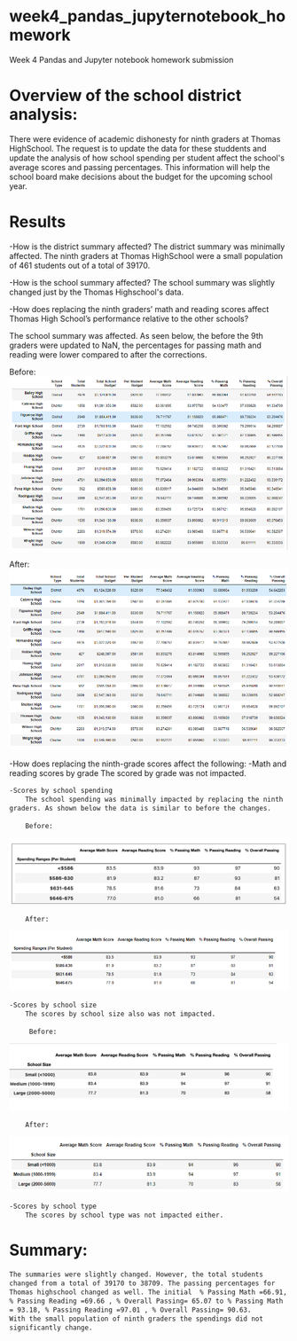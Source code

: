 # week4_pandas_jupyternotebook_homework
Week 4 Pandas and Jupyter notebook homework submission

# Overview of the school district analysis:
There were evidence of academic dishonesty for ninth graders at Thomas HighSchool. The request is to update the data for these studdents and update the analysis of how school spending per student affect the school's average scores and passing percentages. This information will help the school board make decisions about the budget for the upcoming school year.

# Results
-How is the district summary affected?
    The district summary was minimally affected. The ninth graders at Thomas HighSchool were a small population of 461 students out of a total of 39170.   


-How is the school summary affected?
    The school summary was slightly changed just by the Thomas Highschool's data.


-How does replacing the ninth graders’ math and reading scores affect Thomas High School’s   performance relative to the other schools?

The school summary was  affected. As seen below, the before the 9th graders were updated to NaN, the percentages for passing math and reading were lower compared to after the corrections. 

Before:
![school_summary_before_changes.png](resources/school_summary_before_changes.png)


After:
![school_summary_after_changes.png](resources/school_summary_after_changes.png)

-How does replacing the ninth-grade scores affect the following:
    -Math and reading scores by grade
        The scored by grade was not impacted. 

    -Scores by school spending 
        The school spending was minimally impacted by replacing the ninth graders. As shown below the data is similar to before the changes.
       
        Before:
![spending_summary_before_changes.png](resources/spending_summary_before_changes.png)


        After:
![spending_summary_after_changes.png](resources/spending_summary_after_changes.png)


    -Scores by school size
        The scores by school size also was not impacted. 

         Before:

![scores_by_school_size_before_changes.png](resources/scores_by_school_size_before_changes.png)

        After: 

![scores_by_school_size_after_changes.png](resources/scores_by_school_size_after_changes.png)


    -Scores by school type
        The scores by school type was not impacted either.

# Summary:
    The summaries were slightly changed. However, the total students changed from a total of 39170 to 38709. The passing percentages for Thomas highschool changed as well. The initial  % Passing Math	=66.91, % Passing Reading =69.66 , % Overall Passing= 65.07 to % Passing Math = 93.18, % Passing Reading =97.01 , % Overall Passing= 90.63. 
    With the small population of ninth graders the spendings did not significantly change. 
